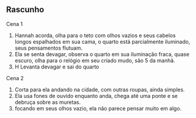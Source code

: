 ## Rascunho

Cena 1

1. Hannah acorda, olha para o teto com olhos vazios e seus cabelos longos espalhados em sua cama, o quarto está parcialmente iluminado, seus pensamentos flutuam. 
2.  Ela se senta devagar, observa o quarto em sua iluminação fraca, quase escuro, olha para o relógio em seu criado mudo, são 5 da manhã.
3. H Levanta devagar e sai do quarto

Cena 2 

1.  Corta para ela andando na cidade, com outras roupas, ainda simples.
2. Ela usa fones de ouvido enquanto anda, chega até uma ponte e se debruça sobre as muretas.
3. focando em seus olhos vazio, ela não parece pensar muito em algo.